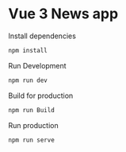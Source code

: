 # Vue 3 News app

Install dependencies

```bash
npm install
```

Run Development

```bash
npm run dev
```

Build for production

```bash
npm run Build
```

Run production

```bash
npm run serve
```